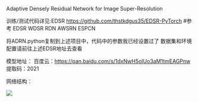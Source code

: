 Adaptive Densely Residual Network for Image Super-Resolution

训练/测试代码详见:EDSR https://github.com/thstkdgus35/EDSR-PyTorch
#参考 EDSR WDSR RDN AWSRN ESPCN

将ADRN.python复制到上述项目中，代码中的参数我已经设置过了
数据集和环境配置请前往上述EDSR地址去查看

模型地址：
  百度云：https://pan.baidu.com/s/1dxNwH5oIUo3aM1tmEAGPnw
  提取码：2021


网络结构：

![](./)
